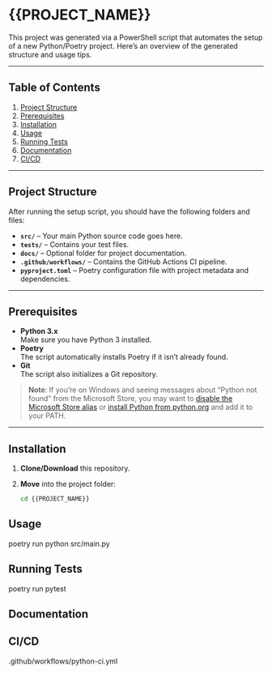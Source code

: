 # {{PROJECT_NAME}}

This project was generated via a PowerShell script that automates the setup of a new Python/Poetry project. Here’s an overview of the generated structure and usage tips.

---

## Table of Contents

1. [Project Structure](#project-structure)
2. [Prerequisites](#prerequisites)
3. [Installation](#installation)
4. [Usage](#usage)
5. [Running Tests](#running-tests)
6. [Documentation](#documentation)
7. [CI/CD](#cicd)

---

## Project Structure

After running the setup script, you should have the following folders and files:

- **`src/`** – Your main Python source code goes here.
- **`tests/`** – Contains your test files.
- **`docs/`** – Optional folder for project documentation.
- **`.github/workflows/`** – Contains the GitHub Actions CI pipeline.
- **`pyproject.toml`** – Poetry configuration file with project metadata and dependencies.

---

## Prerequisites

- **Python 3.x**  
  Make sure you have Python 3 installed.  
- **Poetry**  
  The script automatically installs Poetry if it isn’t already found.  
- **Git**  
  The script also initializes a Git repository.

> **Note**: If you’re on Windows and seeing messages about “Python not found” from the Microsoft Store, you may want to [disable the Microsoft Store alias](https://learn.microsoft.com/en-us/windows/msix/packaging-tool/disable-microsoft-store-python) or [install Python from python.org](https://www.python.org/downloads/) and add it to your PATH.

---

## Installation

1. **Clone/Download** this repository.
2. **Move** into the project folder:

   ```bash
   cd {{PROJECT_NAME}}

## Usage

poetry run python src/main.py

## Running Tests

poetry run pytest

## Documentation

## CI/CD

.github/workflows/python-ci.yml
